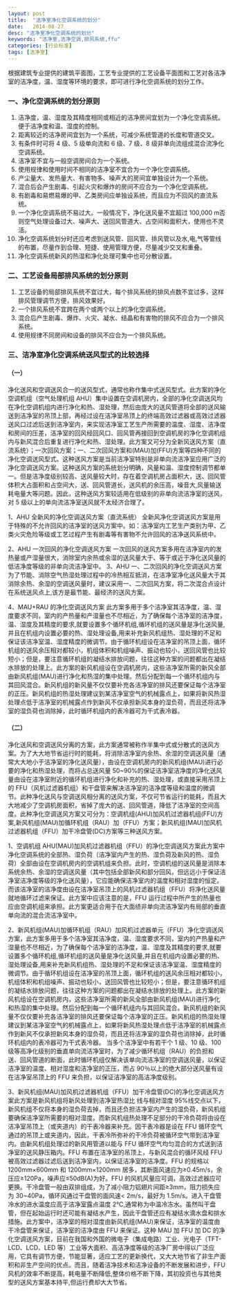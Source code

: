 ```yaml
---
layout: post
title:  "洁净室净化空调系统的划分"
date:   2014-08-27
desc: "洁净室净化空调系统的划分"
keywords: "洁净室,洁净空调,排风系统,ffu"
categories: [行业标准]
tags: [洁净室]
---
```


根据建筑专业提供的建筑平面图，工艺专业提供的工艺设备平面图和工艺对各洁净室的洁净度，温、湿度等环境的要求，即可进行净化空调系统的划分工作。

### 一、净化空调系统的划分原则

1. 洁净度，温、湿度及其精度相同或相近的洁净房间宜划为一个净化空调系统。便于洁净度和温、湿度的控制。
2. 距离较近的洁净房间宜划为一个系统，可减少系统管道的长度和管道交叉。
3. 有条件时可将 4 级、5 级单向流和 6 级、7 级、8 级非单向流组成混合流净化空调系统。
4. 洁净室不宜与一般空调房间合为一个系统。
5. 使用规律和使用时间不相同的洁净室不宜合为一个净化空调系统。
6. 产尘量大、发热量大、有害物多、噪声大的房间宜单独设计为一个系统。
7. 混合后会产生剧毒、引起火灾和爆炸的房间不应合为一个净化空调系统。
8. 有剧毒和易燃易爆的甲、乙类房间应单独设系统，而且应为不回风的直流系统。
9. 一个净化空调系统不易过大。一般情况下，净化送风量不宜超过 100,000 m否则空气处理设备过大、噪声大、送回风管道大、占空间和面积大，使用也不灵活。 
10. 净化空调系统划分时还应考虑到送风管、回风管、排风管以及水,电,气等管线的布置，尽量作到合理、短捷、使用管理方便，尽量减少交叉和重叠。
11. 净化空调系统新风的热湿和净化处理可集中也可分散设置。

### 二、工艺设备局部排风系统的划分原则

1. 工艺设备的局部排风系统不宜过大，每个排风系统的排风点数不宜过多，这样排风管理调节方便，排风效果好。
2. 一个排风系统不宜跨在两个或两个以上的净化空调系统。
3. 混合后产生剧毒、爆炸、火灾、凝水、结晶和有害物的排风不应合为一个排风系统。
4. 使用规律不同房间和设备的排风不应合为一个排风系统。

### 三、洁净室净化空调系统送风型式的比较选择

#### （一）

净化送风和空调送风合一的送风型式，通常也称作集中式送风型式。此方案的净化空调机组（空气处理机组 AHU）集中设置在空调机房内，全部的净化空调送风均在净化空调机组内进行净化和热、湿处理，然后由庞大的送风管道将全部的送风输送到洁净室的吊顶上部，再经过设在洁净室吊顶上的终端高效过滤器或高效过滤器送风口过滤后送到洁净室内，来实现洁净室工艺生产所需要的温度、湿度、洁净度和房间的压差，洁净室的回风经回风口、回风管再接回到空调机房的净化空调机组内与新风混合后重复进行净化和热、湿处理。此方案又可分为全新风送风方案（直流系统）；一次回风方案；一、二次回风方案和(MAU)加(FFU)方案等四种不同的净化空调送风型式。这种送风方案是当前洁净室特别是非单向流洁净室应用广泛的净化空调送风方案。这种送风方案的系统划分明确，风量和温、湿度控制调节都单一。但是洁净度级别较高、送风量较大时，存在着空调机房占面积大，送、回风管体积大占面积和占空间大，送、回风管道长，送风机的余压高，噪音大,风量输送耗电量大等问题。因此，这种送风方案较适用在低级别的非单向流洁净室的送风，对 5 级以上的单向流洁净室送风就不太经济合理了。

1、AHU 全新风的净化空调送风方案（直流系统）
全新风净化空调送风方案是用于特殊的不允许回风的洁净室的送风方案中。如：洁净室内工艺生产类别为甲、乙类火灾危险等级或工艺过程产生有剧毒等有害物不允许回风的洁净送风系统中。

2、AHU 一次回风的净化空调送风方案
一次回风的送风方案多用在洁净室内的发热量或产湿量很大，消除室内余热或余湿的送风量大于、等于或近于净化送风量的低洁净度等级的非单向流洁净室中。
3、AHU 一、二次回风的净化空调送风方案 
为了节能、消除空气热湿处理过程中的冷热相互抵消，在洁净室净化送风量大于其消除余热、余湿的空调送风量时，建议采用一、二次回风方案，将二次混合点设计在系统送风点上,该方是最节能、最经济的送风方案。

4、MAU+RAU 的净化空调送风方案 
此方案多用于多个洁净室其洁净度，温、湿度要求不同，室内的产热量和产湿量也不尽相近，为了确保每个洁净室的洁净度，温、湿度及其精度的要求,就要设置多个循环机组,循环机组的送风量是净化送风量,并且在机组内设置必要的热、湿处理设备,用来补充新风机组热、湿处理的不足和保证该洁净室温、湿度精度的微调节。由于循环机组设在洁净室的吊顶上面，循环机组的送风余压相对都较小，机组体积和机组噪声、振动也较小，送回风管也比较短小；但是，要注意循环机组的凝结水排放问题，往往这种方案的问题都出在凝结水排放的处理上。此方案的新风机组设在空调机房内，这些洁净室所需的新风全部由新风机组(MAU)进行净化和热湿的集中处理。然后分配到每一个循环机组内与其回风混合。新风机组的新风量不仅仅要补充各洁净室的排风还要保证每个洁净室的正压。新风机组的热湿处理建议到某洁净室空气的机械露点上，如果将新风热湿处理点低于洁净室的机械露点作到新风不仅承担新风本身的湿负荷，而且还将洁净室的湿负荷也消除掉，此时循环机组内的表冷器可为干式表冷器。

#### （二）

净化送风和空调送风分离的方案，此方案通常被称作半集中式或分散式的送风方案。为了大大地节省运行时的能耗，将消除洁净室内余热、余湿的空调送风量（通常大大地小于洁净室的净化送风量），由设在空调机房内的新风机组(MAU)进行必要的净化和热湿处理，而将占总送风量 50~90%的保证洁净室洁净度的净化送风量由设在洁净室附近的循环机组进行净化和补充的热、湿处理，或直接采用吊顶上的 FFU（风机过滤器机组）和干盘管来解决洁净室的洁净度等级和温度的微调节。此种净化送风与空调送风相分离的送风方案，不仅可节省运行的能耗，而且大大地减少了空调机房面积，省掉了庞大的送、回风管道，降低了洁净室的空间高度。此种净化空调送风方案又可分为：空调机组(AHU)加风机过滤器机组(FFU)方案,新风机组(MAU)加循环机组（RAU）加（FFU）方案；新风机组(MAU)加风机过滤器机组（FFU）加干冷盘管(DC)方案等三种送风方案。

1、空调机组 AHU(MAU)加风机过滤器机组（FFU）的净化空调送风方案此方案中净化空调系统的全部热、湿负荷（洁净室内产生的热、湿负荷及新风的热、湿负荷）全部由设在空调机房内的空调机组来负担。此时，空调机组的送风量是消除本系统余热、余湿的空调送风量（其中包括全部新风和部分回风，但远远小于保证洁净室洁净度等级的净化送风量），它应能确保洁净室内的温度和相对湿度的恒定。而该洁净室的洁净度由设在洁净室吊顶上的风机过滤器机组（FFU）将净化送风量就地循环过滤来保证。此方案中应该注意的是，FFU 运行过程中所产生的热量也应由空调机组来承担。此方案更适合用于在大面绩非单向流洁净室内有局部的垂直单向流的混合流洁净室中。

2、新风机组(MAU)加循环机组（RAU）加风机过滤器单元（FFU）净化空调送风方案，此方案多用于多个洁净室其洁净度，温、湿度要求不同，室内的产热量和产湿量也不尽相近，为了确保每个洁净室的洁净度，温、湿度及其精度的要求,就要设置多个循环机组,循环机组的送风量是净化送风量,并且在机组内设置必要的热、湿处理设备,用来补充新风机组热、湿处理的不足和保证该洁净室温、湿度精度的微调节。由于循环机组设在洁净室的吊顶上面，循环机组的送风余压相对都较小，机组体积和机组噪声、振动也较小，送回风管也比较短小；但是，要注意循环机组的凝结水排放问题，往往这种方案的问题都出在凝结水排放的处理上。此方案的新风机组设在空调机房内，这些洁净室所需的新风全部由新风机组(MAU)进行净化和热湿的集中处理。然后分配到每一个循环机组内与其回风混合。新风机组的新风量不仅仅要补充各洁净室的排风还要保证每个洁净室的正压。新风机组的热湿处理建议到某洁净室空气的机械露点上，如果将新风热湿处理点低于洁净室的机械露点作到新风不仅承担新风本身的湿负荷，而且还将洁净室的湿负荷也消除掉，此时循环机组内的表冷器可为干式表冷器。 当多个洁净室中有若干个 1 级、10 级、100 级等高净化级别的垂直单向流洁净室时，为了减少循环机组（RAU）的负担和送、回风管道的断面，此时循环机组仅解决该单向流洁净室的空调送风量，以保证洁净室的温度、相对湿度和洁净室的正压，而占 90％以上的绝大部分送风量有设在洁净室吊顶上的 FFU 来负担，以保证洁净室的高洁净度级别。

3、新风机组(MAU)加风机过滤器机组（FFU）加干冷盘管(DC)的净化空调送风方案此方案是新风机组将新风处理到洁净室热湿比 线与相对湿度 95%线交点以下，新风机组不仅将本身的湿负荷去掉，而且还负担洁净室内产生的湿负荷，新风机组要确保洁净室所需要的相对湿度。而新风机组热处理不足部分的干冷负荷将由设在洁净室吊顶上（或夹道内）的干表冷器来补充。因干表冷器是设在 FFU 循环空气通过的吊顶上或夹道内，因此，干表冷所弥补的干冷负荷被循环空气带到洁净室内。由新风机组处理过的新风用管道以能与 FFU 循环空气均匀混合的方式送到洁净室的送风静压箱内。FFU 布置在洁净室的吊顶上，与新风混合的循环风经 FFU 被高效过滤器过滤后送到洁净室内，以保证洁净室的洁净度。FFU 的规格以 1200mm×600mm 和 1200mm×1200mm 居多，其断面风速应为≥0.45m/s，余压应≥120Pa，噪声应≤50dB(A)为好。FFU 的风机风量应可调，高效过滤器应可更换。干冷盘管一般由双排组成，为了减小阻力铝翅片间距≥3mm，阻力损失应为 30~40Pa，循环风通过干盘管的面风速< 2m/s，最好为 1.5m/s。进入干盘管冷水的进水温度应高于洁净室露点温度 2℃,通常称为中温冷冻水。虽然叫干盘管，但在起始运行时还可能有凝结水产生，因此干盘管还应有凝结水滴水盘和排水措施。此方案中，洁净室的相对湿度由新风机组(MAU)来保证，洁净室的温度由干冷盘管来保证，洁净室的洁净度由 FFU 来保证。这种 MAU 加 FFU 加 DC 的净化空调送风方案，目前在我国和外国的微电子（集成电路）工业、光电子（TFT-LCD、LCD、LED 等）工业等大面积、高洁净度等级的洁净厂房中得以广泛应用，它具有调节方便，节能显著，适应工艺的更新换代，又大大地节省了非生产面积和非生产空间的优点。而且，随着洁净技术和洁净设备的不断发展和进步，FFU 风机的效率不断提高，耗电量不断降低,整体价格不断下降，其初投资也与其他类型的送风方案基本持平,但运行费却大大节省。
